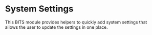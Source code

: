 System Settings
===
This BITS module provides helpers to quickly add system settings that allows the user to update the settings in one place.
